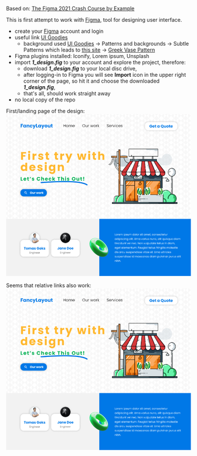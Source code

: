 Based on: [The Figma 2021 Crash Course by Example](https://www.youtube.com/watch?v=Gu1so3pz4bA)

This is first attempt to work with [Figma](https://www.figma.com/), tool for designing user interface.
* create your [Figma](https://www.figma.com/) account and login
* useful link [UI Goodies](http://www.uigoodies.com/)
  * background used [UI Goodies](http://www.uigoodies.com/) -> Patterns and backgrounds -> Subtle Patterns which leads to [this site](https://www.toptal.com/designers/subtlepatterns/?ref=uigoodies.com) -> [Greek Vase Pattern](https://www.toptal.com/designers/subtlepatterns/greek-vase-pattern/)
* Figma plugins installed: Iconify, Lorem ipsum, Unsplash
* import ***1_design.fig*** to your account and explore the project, therefore:
  * download ***1_design.fig*** to your local disc drive,
  * after logging-in to Figma you will see **Import** icon in the upper right corner of the page, so hit it and choose the downloaded ***1_design.fig***,
  * that's all, should work straight away
* no local copy of the repo

First/landing page of the design:
![example_ui_design_1](https://raw.githubusercontent.com/heniczyna/figma_starting_page/main/example_ui_design.PNG)

Seems that relative links also work:
![example_ui_design_2](/example_ui_design.PNG)

